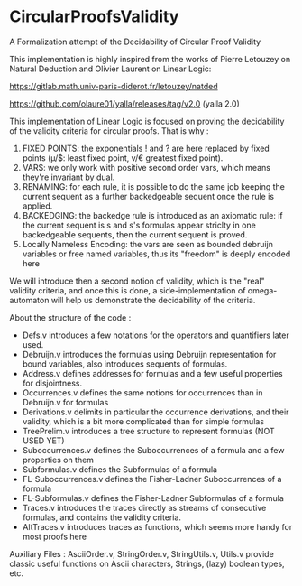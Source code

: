 # CircularProofsValidity
A Formalization attempt of the Decidability of Circular Proof Validity 

This implementation is highly inspired from the works of Pierre Letouzey on Natural Deduction
and Olivier Laurent on Linear Logic:

https://gitlab.math.univ-paris-diderot.fr/letouzey/natded

https://github.com/olaure01/yalla/releases/tag/v2.0 (yalla 2.0) 

This implementation of Linear Logic is focused on proving the decidability of the validity
criteria for circular proofs. That is why : 

1. FIXED POINTS: the exponentials ! and ? are here replaced by fixed points 
   (µ/$: least fixed point, v/€ greatest fixed point).
2. VARS: we only work with positive second order vars, which means they're invariant by dual.
3. RENAMING: for each rule, it is possible to do the same job keeping the current sequent as a 
   further backedgeable sequent once the rule is applied.
4. BACKEDGING: the backedge rule is introduced as an axiomatic rule: if the current sequent is 
   s and s's formulas appear striclty in one backedgeable sequents, then the current sequent 
   is proved.
5. Locally Nameless Encoding: the vars are seen as bounded debruijn variables or free named 
   variables, thus its "freedom" is deeply encoded here

We will introduce then a second notion of validity, which is the "real" validity criteria,
and once this is done, a side-implementation of omega-automaton will help us demonstrate the 
decidability of the criteria.


About the structure of the code :

- Defs.v introduces a few notations for the operators and quantifiers later used.
- Debruijn.v introduces the formulas using Debruijn representation for bound variables, 
  also introduces sequents of formulas.
- Address.v defines addresses for formulas and a few useful properties for disjointness.
- Occurrences.v defines the same notions for occurrences than in Debruijn.v for formulas
- Derivations.v delimits in particular the occurrence derivations, and their validity, which
  is a bit more complicated than for simple formulas
- TreePrelim.v introduces a tree structure to represent formulas (NOT USED YET)
- Suboccurrences.v defines the Suboccurrences of a formula and a few properties on them
- Subformulas.v defines the Subformulas of a formula
- FL-Suboccurrences.v defines the Fisher-Ladner Suboccurrences of a formula
- FL-Subformulas.v defines the Fisher-Ladner Subformulas of a formula
- Traces.v introduces the traces directly as streams of consecutive formulas, and contains
  the validity criteria.
- AltTraces.v introduces traces as functions, which seems more handy for most proofs here

Auxiliary Files :
AsciiOrder.v, StringOrder.v, StringUtils.v, Utils.v provide classic useful functions on
Ascii characters, Strings, (lazy) boolean types, etc.
